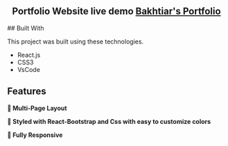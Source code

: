 <h2 align="center">
  Portfolio Website live demo
  <a href="https://sunilyadavportfolio.netlify.app/" target="_blank">Bakhtiar's Portfolio</a>
</h2>
## Built With

This project was built using these technologies.

- React.js
- CSS3
- VsCode

## Features

**📖 Multi-Page Layout**

**🎨 Styled with React-Bootstrap and Css with easy to customize colors**

**📱 Fully Responsive**


